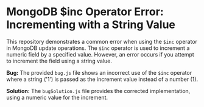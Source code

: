 # MongoDB $inc Operator Error: Incrementing with a String Value

This repository demonstrates a common error when using the `$inc` operator in MongoDB update operations.  The `$inc` operator is used to increment a numeric field by a specified value.  However, an error occurs if you attempt to increment the field using a string value.

**Bug:** The provided `bug.js` file shows an incorrect use of the `$inc` operator where a string ('1') is passed as the increment value instead of a number (1).

**Solution:** The `bugSolution.js` file provides the corrected implementation, using a numeric value for the increment.
